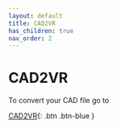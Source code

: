 ```yaml
---
layout: default
title: CAD2VR
has_children: true
nav_order: 2
---
```


# CAD2VR 

To convert your CAD file go to 

[CAD2VR](http://195.83.77.22/stepvrweb/){: .btn .btn-blue }
